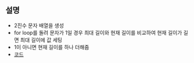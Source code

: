 ## 설명
* 2진수 문자 배열을 생성
* for loop를 돌려 문자가 1일 경우 최대 길이와 현재 길이를 비교하여 현재 길이가 길면 최대 길이에 값 세팅
* 1이 아니면 현재 길이를 하나 더해줌
* [코드](Main.java)